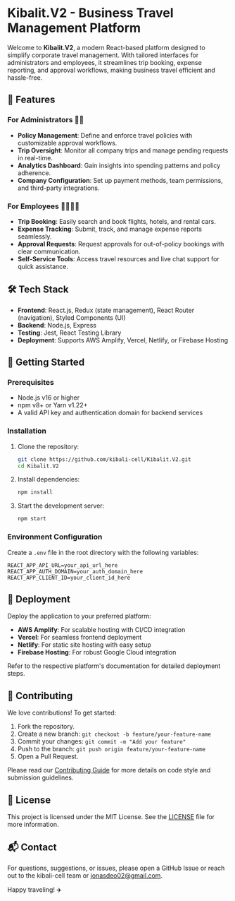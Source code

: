 # Kibalit.V2 - Business Travel Management Platform

Welcome to **Kibalit.V2**, a modern React-based platform designed to simplify corporate travel management. With tailored interfaces for administrators and employees, it streamlines trip booking, expense reporting, and approval workflows, making business travel efficient and hassle-free.

## 🌟 Features

### For Administrators 🧑‍💼
- **Policy Management**: Define and enforce travel policies with customizable approval workflows.
- **Trip Oversight**: Monitor all company trips and manage pending requests in real-time.
- **Analytics Dashboard**: Gain insights into spending patterns and policy adherence.
- **Company Configuration**: Set up payment methods, team permissions, and third-party integrations.

### For Employees 👩‍💻👨‍💻
- **Trip Booking**: Easily search and book flights, hotels, and rental cars.
- **Expense Tracking**: Submit, track, and manage expense reports seamlessly.
- **Approval Requests**: Request approvals for out-of-policy bookings with clear communication.
- **Self-Service Tools**: Access travel resources and live chat support for quick assistance.

## 🛠️ Tech Stack
- **Frontend**: React.js, Redux (state management), React Router (navigation), Styled Components (UI)
- **Backend**: Node.js, Express
- **Testing**: Jest, React Testing Library
- **Deployment**: Supports AWS Amplify, Vercel, Netlify, or Firebase Hosting

<xaiArtifact artifact_id="018a968a-aae4-4789-8add-6d7ce56127ce" artifact_version_id="6b0184aa-1014-4073-9549-5d1855a4bf55" title="README.md" contentType="text/markdown">

## 🚀 Getting Started

### Prerequisites
- Node.js v16 or higher
- npm v8+ or Yarn v1.22+
- A valid API key and authentication domain for backend services

### Installation
1. Clone the repository:
   ```bash
   git clone https://github.com/kibali-cell/Kibalit.V2.git
   cd Kibalit.V2
   ```
2. Install dependencies:
   ```bash
   npm install
   ```
3. Start the development server:
   ```bash
   npm start
   ```

### Environment Configuration
Create a `.env` file in the root directory with the following variables:
```env
REACT_APP_API_URL=your_api_url_here
REACT_APP_AUTH_DOMAIN=your_auth_domain_here
REACT_APP_CLIENT_ID=your_client_id_here
```

## 🚀 Deployment
Deploy the application to your preferred platform:
- **AWS Amplify**: For scalable hosting with CI/CD integration
- **Vercel**: For seamless frontend deployment
- **Netlify**: For static site hosting with easy setup
- **Firebase Hosting**: For robust Google Cloud integration

Refer to the respective platform's documentation for detailed deployment steps.

## 🤝 Contributing
We love contributions! To get started:
1. Fork the repository.
2. Create a new branch: `git checkout -b feature/your-feature-name`
3. Commit your changes: `git commit -m "Add your feature"`
4. Push to the branch: `git push origin feature/your-feature-name`
5. Open a Pull Request.

Please read our [Contributing Guide](CONTRIBUTING.md) for more details on code style and submission guidelines.

## 📜 License
This project is licensed under the MIT License. See the [LICENSE](LICENSE) file for more information.

## 📬 Contact
For questions, suggestions, or issues, please open a GitHub Issue or reach out to the kibali-cell team or jonasdeo02@gmail.com.

Happy traveling! ✈️
